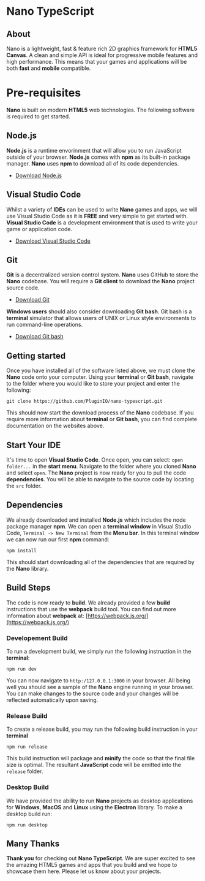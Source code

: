 # Nano TypeScript

## About

Nano  is a lightweight, fast & feature rich 2D graphics framework for **HTML5 Canvas**. A clean and simple API is ideal for progressive mobile features and high performance. This means that your games and applications will be both **fast** and  **mobile** compatible.


# Pre-requisites

**Nano** is built on modern **HTML5** web technologies. The following software is required to get started.


## Node.js

**Node.js** is a runtime envorinment that will allow you to run JavaScript outside of your browser. **Node.js** comes with **npm** as its built-in package manager. **Nano** uses **npm** to download all of its code dependencies.

- [Download Node.js](https://nodejs.org/en/download/)

## Visual Studio Code

Whilst a variety of **IDEs** can be used to write **Nano** games and apps, we will use Visual Studio Code as it is **FREE** and very simple to get started with. **Visual Studio Code** is a development environment that is used to write your game or application code.

- [Download Visual Studio Code](https://code.visualstudio.com/)

## Git

**Git** is a decentralized version control system. **Nano** uses GitHub to store the **Nano**  codebase. You will require a **Git client** to download the **Nano** project source code.

- [Download Git](https://git-scm.com/)

**Windows users** should also consider downloading **Git bash**. Git bash is a **terminal** simulator that allows users of UNIX or Linux style environments to run command-line operations.

- [Download Git bash](https://gitforwindows.org/)

## Getting started

Once you have installed all of the software listed above, we must clone the **Nano** code onto your computer. Using your **terminal** or **Git bash**, navigate to the folder where you would like to store your project and enter the following:

`git clone https://github.com/PluginIO/nano-typescript.git`

This should now start the download process of the **Nano** codebase. If you require more information about **terminal** or **Git bash**, you can find complete documentation on the websites above.

## Start Your IDE

It's time to open **Visual Studio Code**. Once open, you can select:  `open folder...` in the **start menu**. Navigate to the folder where you cloned **Nano** and select `open`. The **Nano** project is now ready for you to pull the code **dependencies**. You will be able to navigate to the source code by locating the `src` folder.

## Dependencies

We already downloaded and installed **Node.js** which includes the node package manager **npm**. We can open a **terminal window** in Visual Studio Code, `Terminal -> New Terminal` from the **Menu bar**. In this terminal window we can now run our first **npm** command:

`npm install`

This should start downloading all of the dependencies that are required by the **Nano** library.

## Build Steps

The code is now ready to **build**. We already provided a few **build** instructions that use the **webpack** build tool. You can find out more information about **webpack** at: [https://webpack.js.org/](https://webpack.js.org/)

### Developement Build

To run a development build, we simply run the following instruction in the **terminal**:

`npm run dev`

You can now navigate to `http:/127.0.0.1:3000` in your browser. All being well you should see a sample of the **Nano** engine running in your browser. You can make changes to the source code and your changes will be reflected automatically upon saving.

### Release Build

To create a release build, you may run the following build instruction in your **terminal**

`npm run release`

This build instruction will package and **minify** the code so that the final file size is optimal. The resultant **JavaScript** code will be emitted into the `release` folder.

### Desktop Build

We have provided the ability to run **Nano** projects as desktop applications for **Windows**, **MacOS** and **Linux** using the **Electron** library. To make a desktop build run:

`npm run desktop`

## Many Thanks
**Thank you** for checking out **Nano TypeScript**. We are super excited to see the amazing HTML5 games and apps that you build and we hope to showcase them here. Please let us know about your projects.